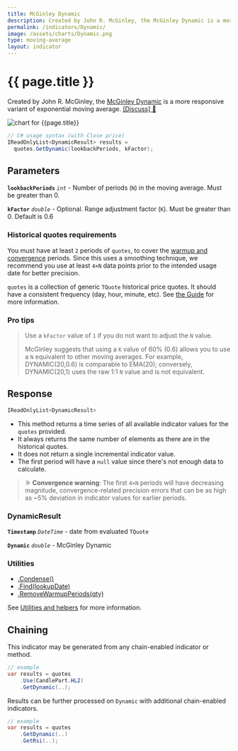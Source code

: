 ```yaml
---
title: McGinley Dynamic
description: Created by John R. McGinley, the McGinley Dynamic is a more responsive variant of exponential moving average.
permalink: /indicators/Dynamic/
image: /assets/charts/Dynamic.png
type: moving-average
layout: indicator
---
```


# {{ page.title }}

Created by John R. McGinley, the [McGinley Dynamic](https://www.investopedia.com/terms/m/mcginley-dynamic.asp) is a more responsive variant of exponential moving average.
[[Discuss] &#128172;](https://github.com/DaveSkender/Stock.Indicators/discussions/866 "Community discussion about this indicator")

![chart for {{page.title}}]({{page.image}})

```csharp
// C# usage syntax (with Close price)
IReadOnlyList<DynamicResult> results =
  quotes.GetDynamic(lookbackPeriods, kFactor);
```

## Parameters

**`lookbackPeriods`** _`int`_ - Number of periods (`N`) in the moving average.  Must be greater than 0.

**`kFactor`** _`double`_ - Optional.  Range adjustment factor (`K`).  Must be greater than 0.  Default is 0.6

### Historical quotes requirements

You must have at least `2` periods of `quotes`, to cover the [warmup and convergence](https://github.com/DaveSkender/Stock.Indicators/discussions/688) periods.  Since this uses a smoothing technique, we recommend you use at least `4×N` data points prior to the intended usage date for better precision.

`quotes` is a collection of generic `TQuote` historical price quotes.  It should have a consistent frequency (day, hour, minute, etc).  See [the Guide](pages/guide.md#historical-quotes) for more information.

### Pro tips

> Use a `kFactor` value of `1` if you do not want to adjust the `N` value.
>
> McGinley suggests that using a `K` value of 60% (0.6) allows you to use a `N` equivalent to other moving averages.  For example, DYNAMIC(20,0.6) is comparable to EMA(20); conversely, DYNAMIC(20,1) uses the raw 1:1 `N` value and is not equivalent.

## Response

```csharp
IReadOnlyList<DynamicResult>
```

- This method returns a time series of all available indicator values for the `quotes` provided.
- It always returns the same number of elements as there are in the historical quotes.
- It does not return a single incremental indicator value.
- The first period will have a `null` value since there's not enough data to calculate.

>&#9886; **Convergence warning**: The first `4×N` periods will have decreasing magnitude, convergence-related precision errors that can be as high as ~5% deviation in indicator values for earlier periods.

### DynamicResult

**`Timestamp`** _`DateTime`_ - date from evaluated `TQuote`

**`Dynamic`** _`double`_ - McGinley Dynamic

### Utilities

- [.Condense()](pages/utilities.md#condense)
- [.Find(lookupDate)](pages/utilities.md#find-indicator-result-by-date)
- [.RemoveWarmupPeriods(qty)](pages/utilities.md#remove-warmup-periods)

See [Utilities and helpers](pages/utilities.md#utilities-for-indicator-results) for more information.

## Chaining

This indicator may be generated from any chain-enabled indicator or method.

```csharp
// example
var results = quotes
    .Use(CandlePart.HL2)
    .GetDynamic(..);
```

Results can be further processed on `Dynamic` with additional chain-enabled indicators.

```csharp
// example
var results = quotes
    .GetDynamic(..)
    .GetRsi(..);
```
